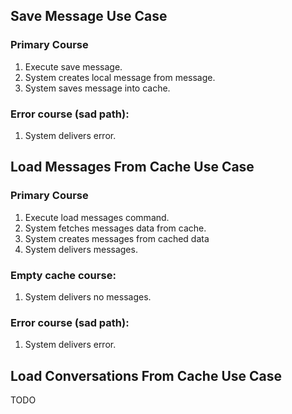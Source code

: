 ## Save Message Use Case

### Primary Course
1. Execute save message.
2. System creates local message from message.
3. System saves message into cache.

### Error course (sad path):
1. System delivers error.




## Load Messages From Cache Use Case

### Primary Course
1. Execute load messages command.
2. System fetches messages data from cache.
3. System creates messages from cached data
4. System delivers messages.

### Empty cache course:
1. System delivers no messages.

### Error course (sad path):
1. System delivers error.




## Load Conversations From Cache Use Case

TODO
